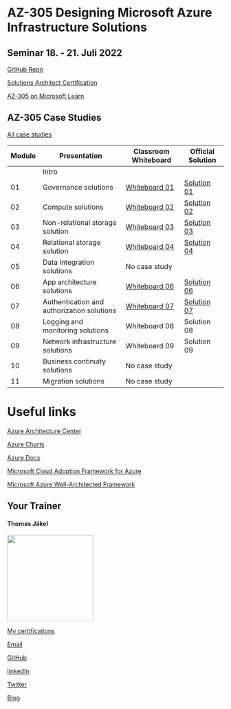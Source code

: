 # AZ-305 Designing Microsoft Azure Infrastructure Solutions

## Seminar 18. - 21. Juli 2022

[GitHub Repo](https://github.com/MicrosoftLearning/AZ-305-DesigningMicrosoftAzureInfrastructureSolutions)

[Solutions Architect Certification](https://docs.microsoft.com/en-us/learn/certifications/azure-solutions-architect/)

[AZ-305 on Microsoft Learn](https://aka.ms/AZ-305StudentMaterials)

## AZ-305 Case Studies

[All case studies](https://microsoftlearning.github.io/AZ-305-DesigningMicrosoftAzureInfrastructureSolutions/)


| Module    | Presentation | Classroom Whiteboard | Official Solution |
| ----------|--------------| ---------------------|-------------------|
|    | Intro                                     |               |             |
| 01 | Governance solutions                      | [Whiteboard 01](https://github.com/www42/305/blob/550f5425d072598b8b352c0097088409a9759870/Whiteboards/Whiteboard01.png) | [Solution 01](https://github.com/www42/305/blob/347d8af61c5826e496934c68ae49d6d8f0f5e002/Solutions/Mod01Solution.pdf) |
| 02 | Compute solutions                         | [Whiteboard 02](https://github.com/www42/305/blob/550f5425d072598b8b352c0097088409a9759870/Whiteboards/Whiteboard02.png) | [Solution 02](https://github.com/www42/305/blob/347d8af61c5826e496934c68ae49d6d8f0f5e002/Solutions/AZ-305T00A-ENU-StudentCaseStudySolutionHandout-Module02.pdf) |
| 03 | Non-relational storage solution           | [Whiteboard 03](https://github.com/www42/305/blob/550f5425d072598b8b352c0097088409a9759870/Whiteboards/Whiteboard03.png) | [Solution 03](https://github.com/www42/305/blob/347d8af61c5826e496934c68ae49d6d8f0f5e002/Solutions/AZ-305T00A-ENU-StudentCaseStudySolutionHandout-Module03.pdf) |
| 04 | Relational storage solution               | [Whiteboard 04](https://github.com/www42/305/blob/550f5425d072598b8b352c0097088409a9759870/Whiteboards/Whiteboard04.png) | [Solution 04](https://github.com/www42/305/blob/347d8af61c5826e496934c68ae49d6d8f0f5e002/Solutions/AZ-305T00A-ENU-StudentCaseStudySolutionHandout-Module04.pdf) |
| 05 | Data integration solutions                | No case study |             |
| 06 | App architecture solutions                | [Whiteboard 06](https://github.com/www42/305/blob/5235f8c7f8e6384e2f9e981e987761ac48712f81/Whiteboards/Whiteboard06.png) | [Solution 06](https://github.com/www42/305/blob/5235f8c7f8e6384e2f9e981e987761ac48712f81/Solutions/AZ-305T00A-ENU-StudentCaseStudySolutionHandout-Module06.pdf) |
| 07 | Authentication and authorization solutions| [Whiteboard 07](https://github.com/www42/305/blob/f100023d01818ba18e7777ebdb470b2c64357b49/Whiteboards/Whiteboard07.png) | [Solution 07](https://github.com/www42/305/blob/f100023d01818ba18e7777ebdb470b2c64357b49/Solutions/AZ-305T00A-ENU-StudentCaseStudySolutionHandout-Module07.pdf) |
| 08 | Logging and monitoring solutions          | Whiteboard 08 | Solution 08 |
| 09 | Network infrastructure  solutions         | Whiteboard 09 | Solution 09 |
| 10 | Business continuity solutions             | No case study |             |
| 11 | Migration solutions                       | No case study |             |



# Useful links

[Azure Architecture Center](https://https://docs.microsoft.com/en-us/azure/architecture/)

[Azure Charts](https://https://azurecharts.com/)

[Azure Docs](https://https://docs.microsoft.com/en-us/azure/)

[Microsoft Cloud Adoption Framework for Azure](https://docs.microsoft.com/en-us/azure/cloud-adoption-framework/)

[Microsoft Azure Well-Architected Framework](https://docs.microsoft.com/en-us/azure/architecture/framework/)


##  Your Trainer
#### Thomas Jäkel

<img src="https://github.com/www42/305/blob/36482adce2952ecb70f11ed2b11ce431659a2ede/img/Profilbild.jpg" width="200"/>

[My certifications](https://www.credly.com/users/thomas-jakel)

[Email](mailto:thomas.jaekel@brainymotion.de?subject=AZ-305)

[GitHub](https://github.com/www42)

[linkedIn](https://linkedin.com/in/tjkkll)

[Twitter](https://twitter.com/tjkkll)

[Blog](https://blog.az.training)